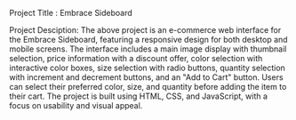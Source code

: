 Project Title : Embrace Sideboard


Project Desciption: 
The above project is an e-commerce web interface for the Embrace Sideboard, featuring a responsive design for both desktop and mobile screens. The interface includes a main image display with thumbnail selection, price information with a discount offer, color selection with interactive color boxes, size selection with radio buttons, quantity selection with increment and decrement buttons, and an "Add to Cart" button. Users can select their preferred color, size, and quantity before adding the item to their cart. The project is built using HTML, CSS, and JavaScript, with a focus on usability and visual appeal.
